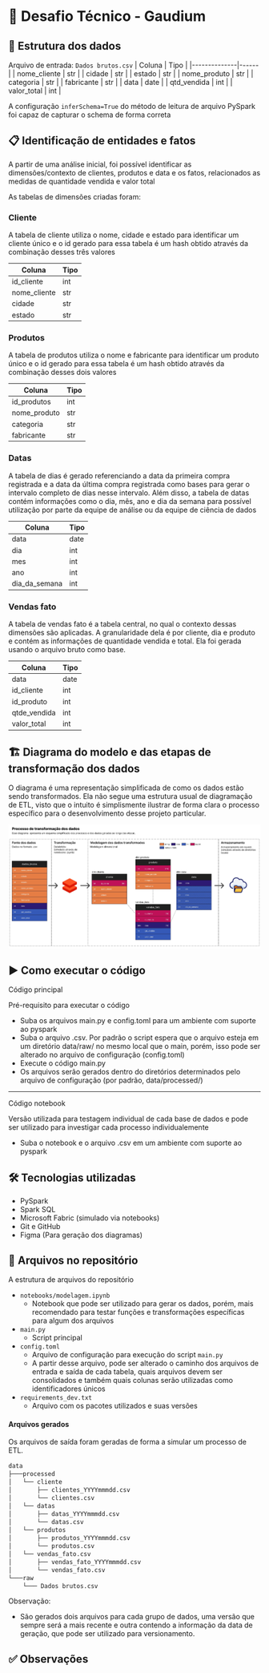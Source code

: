 # 🚀 Desafio Técnico - Gaudium

## 📁 Estrutura dos dados

Arquivo de entrada: `Dados brutos.csv`
| Coluna       | Tipo |
|--------------|------|
| nome_cliente | str  |
| cidade       | str  |
| estado       | str  |
| nome_produto | str  |
| categoria    | str  |
| fabricante   | str  |
| data         | date |
| qtd_vendida  | int  |
| valor_total  | int  |

A configuração ``inferSchema=True`` do método de leitura de arquivo PySpark foi capaz de capturar o schema de forma correta

## 📋 Identificação de entidades e fatos

A partir de uma análise inicial, foi possível identificar as dimensões/contexto de clientes, produtos e data e os fatos, relacionados as medidas de quantidade vendida e valor total

As tabelas de dimensões criadas foram:

### Cliente

A tabela de cliente utiliza o nome, cidade e estado para identificar um cliente único e o id gerado para essa tabela é um hash obtido através da combinação desses três valores

| Coluna       | Tipo |
|--------------|------|
| id_cliente   | int  |
| nome_cliente | str  |
| cidade       | str  |
| estado       | str  |

### Produtos

A tabela de produtos utiliza o nome e fabricante para identificar um produto único e o id gerado para essa tabela é um hash obtido através da combinação desses dois valores

| Coluna       | Tipo |
|--------------|------|
| id_produtos   | int  |
| nome_produto | str  |
| categoria       | str  |
| fabricante       | str  |

### Datas

A tabela de dias é gerado referenciando a data da primeira compra registrada e a data da última compra registrada como bases para gerar o intervalo completo de dias nesse intervalo. Além disso, a tabela de datas contém informações como o dia, mês, ano e dia da semana para possível utilização por parte da equipe de análise ou da equipe de ciência de dados

| Coluna       | Tipo |
|--------------|------|
| data   | date  |
| dia | int  |
| mes       | int  |
|    ano    | int  |
|    dia_da_semana    | int  |

### Vendas fato

A tabela de vendas fato é a tabela central, no qual o contexto dessas dimensões são aplicadas. 
A granularidade dela é por cliente, dia e produto e contém as informações de quantidade vendida e total. Ela foi gerada usando o arquivo bruto como base.

| Coluna       | Tipo |
|--------------|------|
| data   | date  |
| id_cliente | int  |
| id_produto       | int  |
|    qtde_vendida    | int  |
|    valor_total    | int  |

## 🏗 Diagrama do modelo e das etapas de transformação dos dados

O diagrama é uma representação simplificada de como os dados estão sendo transformados. Ela não segue uma estrutura usual de diagramação de ETL, visto que o intuito é simplismente ilustrar de forma clara o processo específico para o desenvolvimento desse projeto particular.

![image](imgs/diagram.jpg)

## ▶️ Como executar o código

Código principal

Pré-requisito para executar o código
- Suba os arquivos main.py e config.toml para um ambiente com suporte ao pyspark
- Suba o arquivo .csv. Por padrão o script espera que o arquivo esteja em um diretório data/raw/ no mesmo local que o main, porém, isso pode ser alterado no arquivo de configuração (config.toml)
- Execute o código main.py
- Os arquivos serão gerados dentro do diretórios determinados pelo arquivo de configuração (por padrão, data/processed/)

---
Código notebook

Versão utilizada para testagem individual de cada base de dados e pode ser utilizado para investigar cada processo individualemente

- Suba o notebook e o arquivo .csv em um ambiente com suporte ao pyspark

## 🛠 Tecnologias utilizadas

- PySpark
- Spark SQL
- Microsoft Fabric (simulado via notebooks)
- Git e GitHub
- Figma (Para geração dos diagramas)

## 📂 Arquivos no repositório

A estrutura de arquivos do repositório

- `notebooks/modelagem.ipynb`
    - Notebook que pode ser utilizado para gerar os dados, porém, mais recomendado para testar funções e transformações específicas para algum dos arquivos
- `main.py`
    - Script principal
- `config.toml`
    - Arquivo de configuração para execução do script `main.py`
    - A partir desse arquivo, pode ser alterado o caminho dos arquivos de entrada e saída de cada tabela, quais arquivos devem ser consolidados e também quais colunas serão utilizadas como identificadores únicos
- `requirements_dev.txt`
    - Arquivo com os pacotes utilizados e suas versões

#### Arquivos gerados
Os arquivos de saída foram geradas de forma a simular um processo de ETL.

```
data
├───processed
│   └── cliente
│       ├── clientes_YYYYmmmdd.csv
│       └── clientes.csv
│   └── datas
│       ├── datas_YYYYmmmdd.csv
│       └── datas.csv
│   └── produtos
│       ├── produtos_YYYYmmmdd.csv
│       └── produtos.csv
│   └── vendas_fato.csv
│       ├── vendas_fato_YYYYmmmdd.csv
│       └── vendas_fato.csv
└───raw
    └─── Dados brutos.csv
```

Observação:
- São gerados dois arquivos para cada grupo de dados, uma versão que sempre será a mais recente e outra contendo a informação da data de geração, que pode ser utilizado para versionamento.
 

## ✅ Observações

